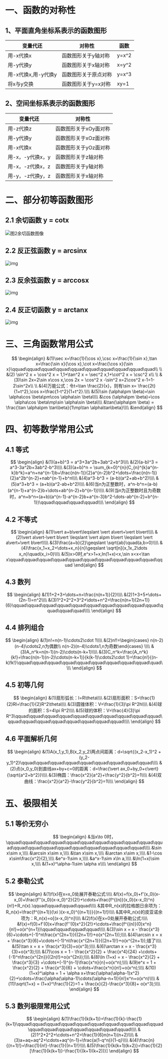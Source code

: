 # 一、函数的对称性

## 1、平面直角坐标系表示的函数图形

| 变量代还            | 对称性               | 函数  |
| ------------------- | -------------------- | ----- |
| 用-x代换x           | 函数图形关于y轴对称  | y=x^2 |
| 用-y代换y           | 函数图形关于x轴对称  | x=y^2 |
| 用-x代换x,用-y代换y | 函数图形关于原点对称 | y=x^3 |
| 将x与y交换          | 函数图形关于y=x对称  | xy=1  |

## 2、空间坐标系表示的函数图形

| 变量代还         | 对称性                |
| ---------------- | --------------------- |
| 用-z代换z        | 函数图形关于xOy面对称 |
| 用-y代换y        | 函数图形关于xOz面对称 |
| 用-x代换x        | 函数图形关于yOz面对称 |
| 用-x，-y代换x，y | 函数图形关于z轴对称   |
| 用-x，-z代换x，z | 函数图形关于y轴对称   |
| 用-y，-z代换y，z | 函数图形关于x轴对称   |

# 二、部分初等函数图形

## 2.1 余切函数 y = cotx

![图2余切函数图像](https://bkimg.cdn.bcebos.com/pic/4b90f603738da977b8f43593b051f8198718e3ab?x-bce-process=image/resize,m_lfit,w_220,h_220,limit_1)

## 2.2 反正弦函数 y = arcsinx

![img](https://bkimg.cdn.bcebos.com/pic/b58f8c5494eef01f750a6c04e5fe9925bd317dd0?x-bce-process=image/resize,m_lfit,w_220,h_220,limit_1)

## 2.3 反余弦函数 y = arccosx

![img](https://bkimg.cdn.bcebos.com/pic/4b90f603738da97706867180b651f8198718e3f4?x-bce-process=image/resize,m_lfit,w_220,h_220,limit_1)

## 2.4 反正切函数 y = arctanx

![img](https://bkimg.cdn.bcebos.com/pic/a1ec08fa513d26970450f7615efbb2fb4316d80f?x-bce-process=image/resize,m_lfit,w_220,h_220,limit_1)

# 三、三角函数常用公式

$$
\begin{align}
&(1)\sec x=\frac{1}{\cos x},\csc x=\frac{1}{\sin x},\tan x=\frac{\sin x}{\cos x},\cot x=\frac{\cos x}{\sin x}\qquad\qquad\qquad\qquad\qquad\qquad\qquad\qquad\qquad\quad\\
\\
&(2) \sin^2 x + \cos^2 x = 1,1+\tan^2 x = \sec^2 x,1+\cot^2 x = \csc^2 x\\
\\
&(3)\sin 2x=2\sin x\cos x,\cos 2x = \cos^2 x -\sin^2 x=2\cos^2 x-1=1-2\sin^2x\\
\\
&(4)万能公式：令t=\tan \frac{2}{x}，则有\sin x= \frac{2t}{1+t^2},\cos x=\frac{1-t^2}{1+t^2}.\\\\
&(5)\sin (\alpha\pm \beta)=\sin \alpha\cos \beta\pm\cos \alpha\sin \beta\\\\
&\cos (\alpha\pm \beta)=\cos \alpha\cos \beta\mp\sin \alpha\sin \beta\\\\
&\tan(\alpha\pm \beta) = \frac{\tan \alpha\pm \tan\beta}{1\mp\tan \alpha\tan\beta}\\\\
&\end{align}
$$

# 四、初等数学常用公式

## 4.1 等式

$$
\begin{align}
&(1)(a+b)^3 = a^3+3a^2b+3ab^2+b^3\\\\
&(2)(a-b)^3  = a^3-3a^2b+3ab^2-b^3\\\\
&(3)(a+b)^n = \sum_{k=0}^{n}{C_{n}^{k}a^{n-k}b^k}=a^n+na^{n-1}b+\frac{n(n-1)}{2}a^{n-2}b^2+\dots+\frac{n(n-1)}{2}a^2b^{n-2}+nab^{n-1}+b^n\\\\
&(4)a^3-b^3 = (a-b)(a^2+ab+b^2)\\\\
&(5)a^3+b^3 = (a+b)(a^2-ab+b^2)\\\\
&(6)当n为正整数时，a^n-b^n=(a-b)(a^{n-1}+a^{n-2}b+\dots+ab^{n-2}+b^{n-1})\\\\
&(9)当n为正整数时且为奇数时，a^n+b^n=(a+b)(a^{n-1}-a^{n-2}b+a^{n-3}b^2-\dots-ab^{n-2}+b^{n-1})\qquad\qquad\qquad\qquad\\\\
\end{align}
$$

## 4.2 不等式

$$
\begin{align}
&(1)\vert a+b\vert\leqslant \vert a\vert+\vert b\vert\\\\
&(2)\vert a\vert-\vert b\vert \leqslant \vert a\pm b\vert \leqslant \vert a\vert+\vert b\vert\\\\
&(3)\frac{a+b}{2}\geqslant \sqrt{ab}\quad(a,b>0)\\\\
&(4)\frac{x_1+x_2+\dots+x_n}{n}\geqslant \sqrt[n]{x_1x_2\dots x_n}\quad(x_i>0)\\\\
&(5)x>0时,e^x>1+x,ln(1+x)<x,\sin x<x<\tan x\qquad\qquad\qquad\qquad\qquad\qquad\qquad\qquad\qquad\qquad\qquad
\end{align}
$$

## 4.3 数列

$$
\begin{align}
&(1)1+2+3+\dots+n=\frac{n(n+1)}{2}\\\\
&(2)1+3+5+\dots+(2n-1)=n^2\\\\
&(3)1^2+2^2+3^2+\dots+n^2=\frac{n(n+1)(2n+1)}{6}\qquad\qquad\qquad\qquad\qquad\qquad\qquad\qquad\qquad\qquad\qquad\qquad\quad\\\\
\end{align}
$$

## 4.4 排列组合

$$
\begin{align}
&(1)n!=n(n-1)\cdots2\cdot 1\\\\
&(2)n!!=\begin{cases} n(n-2)(n-4)\cdots2,n为偶数\\ n(n-2)(n-4)\cdots1,n为奇数\end{cases}  \\\\
&(3)A_n^k=n(n-1)(n-2)\cdots(n-k+1)\\\\
&(3)C_n^k=\frac{A_n^k}{k!}=\frac{n(n-1)(n-2)\cdots(n-k+1)}{k(k-1)\cdots2\cdot 1}=\frac{n!}{(n-k)!k!}\qquad\qquad\qquad\qquad\qquad\qquad\qquad\qquad\qquad\quad\\\\
\end{align}
$$

## 4.5 初等几何

$$
\begin{align}
&(1)扇形弧长：l=R\theta\\\\
&(2)扇形面积：S=\frac{1}{2}Rl=\frac{1}{2}R^2\theta\\\\
&(3)圆锥体积：V=\frac{1}{3}\pi R^2h\\\\
&(4)球的面积：S=4\pi R^2\\\\
&(5)球的体积：V=\frac{4}{3}\pi R^3\qquad\qquad\qquad\qquad\qquad\qquad\qquad\qquad\qquad\qquad\qquad\qquad\qquad\qquad\qquad\qquad\qquad\qquad\\\\
\end{align}
$$

## 4.6 平面解析几何

$$
\begin{align}
&(1)A(x_1,y_1),B(x_2,y_2)两点间距离：d=\sqrt{(x_2-x_1)^2 + (y_2-y_1)^2}\qquad\qquad\qquad\qquad\qquad\qquad\qquad\qquad\qquad\\\\
&(2)点(x_0,y_0)到直线ax+by+c=0的距离：d=\frac{\vert ax_0+by_0+c\vert}{\sqrt{a^2+b^2}}\\\\
&(3)椭圆：\frac{x^2}{a^2}+\frac{y^2}{b^2}=1\\\\
&(4)双曲线：\frac{x^2}{a^2}-\frac{y^2}{b^2}=1\\\\
\end{align}
$$

# 五、极限相关

## 5.1 等价无穷小

$$
\begin{align}
&当x\to 0时，\qquad\qquad\qquad\qquad\qquad\qquad\qquad\qquad\qquad\qquad\qquad\qquad\qquad\qquad\qquad\qquad\qquad\qquad\qquad\qquad\\\\
&\sin x\sim x,\\\\
&\arcsin x\sim x,\\\\
&\tan x\sim x,\\\\
&\arctan x\sim x,\\\\
&1-\cos x\sim\frac{x^2}{2},\\\\
&e^x-1\sim x,\\\\
&a^x-1\sim x\ln a,\\\\
&\ln(1+x)\sim x,\\\\
&(1+x)^\alpha-1\sim \alpha x\\\\
\end{align}
$$

## 5.2 泰勒公式

$$
\begin{align}
&(1)f(x)在x=x_0处展开泰勒公式:\\\\
&f(x)=f(x_0)+f'(x_0)(x-x_0)+\frac{f''(x_0)(x-x_0)^2}{2!}+\cdots+\frac{f^{(n)}(x_0)(x-x_0)^n}{n!}+R_n(x).\qquad\qquad\qquad\qquad\\\\
&其中R_n(x)的拉格朗日余项为：R_n(x)=\frac{f^{(n+1)}(\xi )(x-x_0)^{(n+1)}}{(n+1)!}\\\\
&其中R_n(x)的皮亚诺余项为：R_n(x)=o[(x-x_0)^n]\\\\
&(2)f(x)在x=0处展开泰勒公式:\\\\
&f(x)=f(0)+f'(0)x+\frac{f''(0)x^2}{2!}+\cdots+\frac{f^{(n)}(0)x^n}{n!}+o(x^{n+1})\qquad\qquad\qquad\qquad\\\\
&(3)\sin x = x - \frac{x^3}{6}+\cdots+(-1)^n\frac{x^{2n+1}}{(2n+1)!}+o(x^{2n+1});\\\\
&(4)\arcsin x = x + \frac{x^3}{6}+\cdots+(-1)^n\frac{x^{2n+1}}{(2n+1)!}+o(x^{2n+1});错了\\\\
&(5)\tan x = x + \frac{x^3}{3}+o(x^3);\\\\
&(6)\arctan x = x - \frac{x^3}{3}+o(x^3);\\\\
&(7)\cos x = 1 - \frac{x^2}{2} + \frac{x^4}{24} +\cdots+(-1)^n\frac{x^{2n}}{(2n)!}+o(x^{2n});\\\\
&(8)\ln (1+x) = x - \frac{x^2}{2} + \frac{x^3}{3} +\cdots+(-1)^{n-1}\frac{x^n}{n}+o(x^n);\\\\
&(9)e^x = 1 + \frac{x^2}{2} + \frac{x^3}{6} + \cdots+\frac{x^n}{n!}+o(x^n);\\\\
&(10)(1+x)^\alpha = 1 + \alpha x+\frac{\alpha(\alpha-1)x^2}{2}+\cdots+\frac{\alpha(\alpha-1)\cdots(\alpha-n+1)}{n!}x^n+o(x^n)\\\\
&(11)\sqrt{1+x} = (1+x)^\frac{1}{2}=1 + \frac{x}{2}-\frac{x^3}{8}+ o(x^3);\\\\
\end{align}
$$

## 5.3 数列极限常用公式

$$
\begin{align}
&(1)\frac{1}{k(k+1)}=\frac{1}{k}-\frac{1}{k+1}\qquad\qquad\qquad\qquad\qquad\qquad\qquad\qquad\qquad\qquad\qquad\qquad\qquad\qquad\qquad\qquad\qquad\\\\
&(2)1^2+2^2+\cdots+n^2=\frac{1}{6}n(n+1)(n+2)\\\\
&(3)a+aq+aq^2+\cdots+aq^{n-1}=\frac{a(1-q^n)}{1-q}\\\\
&(4)\frac{n}{(n+1)!}=\frac{1}{n!}-\frac{1}{(n+1)!}\\\\
&(5)\frac{1}{k(k+1)(k+2)}=\frac{1}{2}[\frac{1}{k(k+1)}-\frac{1}{(k+1)(k+2))}]
\end{align}
$$